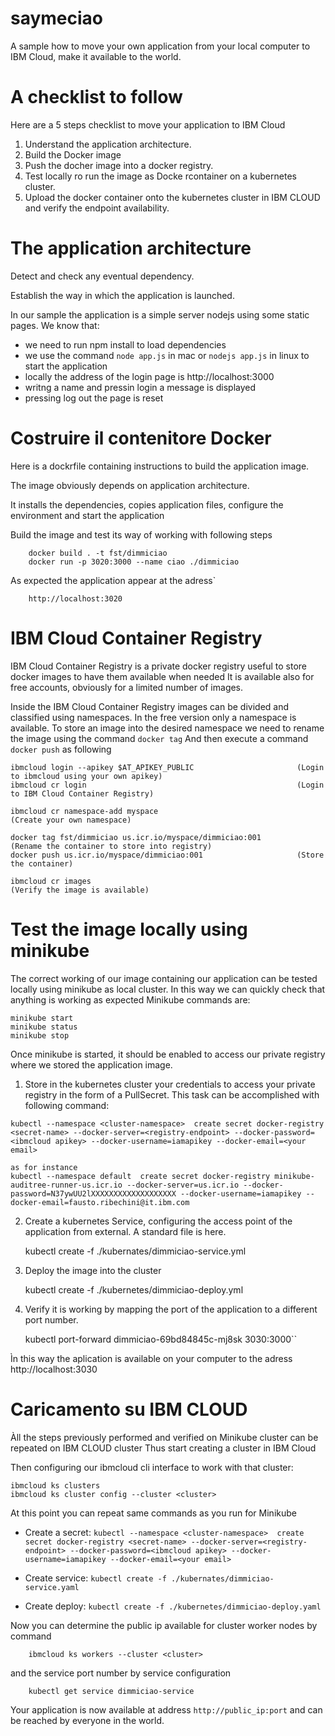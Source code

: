 # saymeciao 
A sample how to move your own application from your local computer to IBM Cloud, make it available to the world.

# A checklist to follow
Here are a 5 steps checklist to move your application to IBM Cloud

1) Understand the application architecture.
2) Build the Docker image
3) Push the docher image into a docker registry. 
4) Test locally ro run the image as Docke rcontainer on a kubernetes cluster.
5) Upload the docker container onto the kubernetes cluster in IBM CLOUD and verify the endpoint availability.


# The application architecture

Detect and check any eventual dependency.

Establish the way in which the application is launched.

In our sample the application is a simple server nodejs using some static pages.
We know that:

- we need to run npm install to load dependencies
- we use the command `node app.js` in mac or `nodejs app.js` in linux to start the application
- locally the address of the login page is http://localhost:3000
- writng a name and pressin login a message is displayed
- pressing log out the page is reset

# Costruire il contenitore Docker

Here is a dockrfile containing instructions to build the application image.

The image obviously depends on application architecture.

It installs the dependencies, copies application files, configure the environment and start the application

Build the image and test its way of working with following steps
```   
    docker build . -t fst/dimmiciao
    docker run -p 3020:3000 --name ciao ./dimmiciao
```
As expected the application appear at the adress`
```
    http://localhost:3020
```

# IBM Cloud Container Registry

IBM Cloud Container Registry is a private docker registry useful to store docker images to have them available when needed 
It is available also for free accounts, obviously for a limited number of images.

Inside the IBM Cloud Container Registry images can be divided and classified using namespaces.
In the free version only a namespace is available.
To store an image into the desired namespace we need to rename the image using the command `docker tag`
And then execute a command `docker push` as following


    ibmcloud login --apikey $AT_APIKEY_PUBLIC                       (Login to ibmcloud using your own apikey)
    ibmcloud cr login                                               (Login to IBM Cloud Container Registry)

    ibmcloud cr namespace-add myspace                               (Create your own namespace)

    docker tag fst/dimmiciao us.icr.io/myspace/dimmiciao:001        (Rename the container to store into registry)
    docker push us.icr.io/myspace/dimmiciao:001                     (Store the container)

    ibmcloud cr images                                              (Verify the image is available)
    
    
# Test the image locally using minikube

The correct working of our image containing our application can be tested locally using minikube as local cluster.
In this way we can quickly check that anything is working as expected
Minikube commands are:
    
    minikube start
    minikube status 
    minikube stop

Once minikube is started, it should be enabled to access our private registry where we stored the application image.

1) Store in the kubernetes cluster your credentials to access your private registry in the form of a PullSecret.
This task can be accomplished with following command:
```
kubectl --namespace <cluster-namespace>  create secret docker-registry <secret-name> --docker-server=<registry-endpoint> --docker-password=<ibmcloud apikey> --docker-username=iamapikey --docker-email=<your email>

as for instance
kubectl --namespace default  create secret docker-registry minikube-auditree-runner-us.icr.io --docker-server=us.icr.io --docker-password=N37ywUU2lXXXXXXXXXXXXXXXXXXX --docker-username=iamapikey --docker-email=fausto.ribechini@it.ibm.com
```

2) Create a kubernetes Service, configuring the access point of the application from external. 
   A standard file is here.


    kubectl create -f ./kubernates/dimmiciao-service.yml
   
    
3) Deploy the image into the cluster 

    
    kubectl create -f ./kubernetes/dimmiciao-deploy.yml

4) Verify it is working by mapping the port of the application to a different port number.
   
    kubectl port-forward dimmiciao-69bd84845c-mj8sk 3030:3000``
    
Ìn this way the aplication is available on your computer to the adress http://localhost:3030

# Caricamento su IBM CLOUD

Àll the steps previously performed and verified on Minikube cluster can be repeated on IBM CLOUD cluster
Thus start creating a cluster in IBM Cloud

Then configuring our ibmcloud cli interface to work with that cluster:

    ibmcloud ks clusters
    ibmcloud ks cluster config --cluster <cluster>

At this point you can repeat same commands as you run for Minikube

- Create a secret:           `kubectl --namespace <cluster-namespace>  create secret docker-registry <secret-name> --docker-server=<registry-endpoint> --docker-password=<ibmcloud apikey> --docker-username=iamapikey --docker-email=<your email>`

- Create service:            `kubectl create -f ./kubernates/dimmiciao-service.yaml`

- Create deploy:             `kubectl create -f ./kubernetes/dimmiciao-deploy.yaml`

Now you can determine the public ip available for cluster worker nodes by command 
        
        ibmcloud ks workers --cluster <cluster>

and the service port number by service configuration
        
        kubectl get service dimmiciao-service

Your application is now available at address `http://public_ip:port` and can be reached by everyone in the world.

